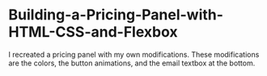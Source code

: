 # Building-a-Pricing-Panel-with-HTML-CSS-and-Flexbox
I recreated a pricing panel with my own modifications. These modifications are the colors, the button animations, and the email textbox at the bottom. 
